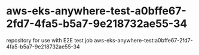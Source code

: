 # aws-eks-anywhere-test-a0bffe67-2fd7-4fa5-b5a7-9e218732ae55-34
repository for use with E2E test job aws-eks-anywhere-test:a0bffe67-2fd7-4fa5-b5a7-9e218732ae55-34
